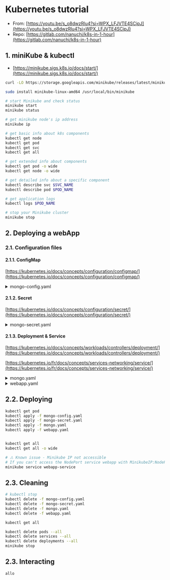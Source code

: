 # Kubernetes tutorial

* From: [https://youtu.be/s_o8dwzRlu4?si=WPX_LFJVTE4SCipJ](https://youtu.be/s_o8dwzRlu4?si=WPX_LFJVTE4SCipJ)
* Repo: [https://gitlab.com/nanuchi/k8s-in-1-hour](https://gitlab.com/nanuchi/k8s-in-1-hour)

## 1. miniKube & kubectl

* [https://minikube.sigs.k8s.io/docs/start/](https://minikube.sigs.k8s.io/docs/start/)

```bash
curl -LO https://storage.googleapis.com/minikube/releases/latest/minikube-linux-amd64

sudo install minikube-linux-amd64 /usr/local/bin/minikube

# start Minikube and check status
minikube start
minikube status

# get minikube node's ip address
minikube ip

# get basic info about k8s components
kubectl get node
kubectl get pod
kubectl get svc
kubectl get all

# get extended info about components
kubectl get pod -o wide
kubectl get node -o wide

# get detailed info about a specific component
kubectl describe svc $SVC_NAME
kubectl describe pod $POD_NAME

# get application logs
kubectl logs $POD_NAME

# stop your Minikube cluster
minikube stop
```

## 2. Deploying a webApp

### 2.1. Configuration files

#### 2.1.1. ConfigMap

[https://kubernetes.io/docs/concepts/configuration/configmap/](https://kubernetes.io/docs/concepts/configuration/configmap/)

<details>
<summary>mongo-config.yaml</summary>

  ```yaml
  apiVersion: v1
  kind: ConfigMap
  metadata:
    name: mongo-config
  data:
    mongo-url: mongo-service
  ```
</details>

#### 2.1.2. Secret

[https://kubernetes.io/docs/concepts/configuration/secret/](https://kubernetes.io/docs/concepts/configuration/secret/)

<details>
<summary>mongo-secret.yaml</summary>

  ```yaml
  apiVersion: v1
  kind: Secret
  metadata:
    name: mongo-secret
  type: Opaque
  data:
    mongo-user: bW9uZ291c2VyCg==          # base64 encoded string for "mongouser"
    mongo-password: bW9uZ29wYXNzd29yZAo=  # base64 encoded string for "mongopassword"
  ```
</details>

#### 2.1.3. Deployment & Service

[https://kubernetes.io/docs/concepts/workloads/controllers/deployment/](https://kubernetes.io/docs/concepts/workloads/controllers/deployment/)

[https://kubernetes.io/fr/docs/concepts/services-networking/service/](https://kubernetes.io/fr/docs/concepts/services-networking/service/)

<details>
<summary>mongo.yaml</summary>

  ```yaml
  apiVersion: apps/v1
  kind: Deployment
  metadata:
    name: mongo-deployment
    labels:
      app: mongo
  spec:
    replicas: 1 # because it's database
    selector:
      matchLabels:
        app: mongo
    template:
      metadata:
        labels:
          app: mongo
      spec:
        containers:
        - name: mongodb
          image: mongo:5.0
          ports:
          - containerPort: 27017
          env:
          - name: MONGO_INITDB_ROOT_USERNAME
            valueFrom:
              secretKeyRef:
                name: mongo-secret
                key: mongo-user
          - name: MONGO_INITDB_ROOT_PASSWORD
            valueFrom:
              secretKeyRef:
                name: mongo-secret
                key: mongo-password
  ---
  apiVersion: v1
  kind: Service
  metadata:
    name: mongodb-service
  spec:
    selector:
      app: MyApp
    ports:
      - protocol: TCP
        port: 27017
        targetPort: 27017
  ```

</details>

<details>
<summary>webapp.yaml</summary>

  ```yaml
  apiVersion: apps/v1
  kind: Deployment
  metadata:
    name: webapp-deployment
    labels:
      app: webapp
  spec:
    replicas: 1
    selector:
      matchLabels:
        app: webapp
    template:
      metadata:
        labels:
          app: webapp
      spec:
        containers:
        - name: webapp
          image: nanjanashia/k8s-demo-app:v1.0
          ports:
          - containerPort: 3000
          env:
          - name: USER_NAME
            valueFrom:
              secretKeyRef:
                name: mongo-secret
                key: mongo-user
          - name: PASSWORD
            valueFrom:
              secretKeyRef:
                name: mongo-secret
                key: mongo-password
          - name: DB_URL
            valueFrom:
              configMapKeyRef:
                name: mongo-config
                key: mongo-url
  ---
  apiVersion: v1
  kind: Service
  metadata:
    name: webapp-service
  spec:
    type: NodePort
    selector:
      app: MyApp
    ports:
      - protocol: TCP
        port: 3000
        targetPort: 3000
        nodePort: 30100
  ```

</details>

## 2.2. Deploying

```bash
kubectl get pod
kubectl apply -f mongo-config.yaml
kubectl apply -f mongo-secret.yaml
kubectl apply -f mongo.yaml
kubectl apply -f webapp.yaml


kubectl get all
kubectl get all -o wide

# ⚠ Known issue - Minikube IP not accessible
# If you can't access the NodePort service webapp with MinikubeIP:NodePort, execute the following command:
minikube service webapp-service

```

## 2.3. Cleaning

```bash
# kubectl stop
kubectl delete -f mongo-config.yaml
kubectl delete -f mongo-secret.yaml
kubectl delete -f mongo.yaml
kubectl delete -f webapp.yaml

kubectl get all

kubectl delete pods --all
kubectl delete services --all
kubectl delete deployments --all
minikube stop

```

## 2.3. Interacting

```bash
allo
```